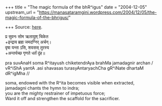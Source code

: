 +++
title = "The magic formula of the bhR^igus"
date = "2004-12-05"
upstream_url = "https://manasataramgini.wordpress.com/2004/12/05/the-magic-formula-of-the-bhrigus/"

+++
Source: [here](https://manasataramgini.wordpress.com/2004/12/05/the-magic-formula-of-the-bhrigus/).

प्र सुवनः सोम ऋतायुश् चिकेत  
+इन्द्राय ब्रह्म जमदग्निर् अर्चन्।  
वृषा यन्ता ऽसि, शवसस् तुरस्य  
+अन्तर्यच्छ गृणते धर्तं दृंह॥

pra suvAnaH soma R^itayush chiketendrAya brahMa jamadagnir archan /  
vR^iShA yantA .asi shavasas turasyAntaryachCha gR^iNate dhartaM dR^igMha //

soma, endowed with the R^ita becomes visible when extracted,  
jamadagni chants the hymn to indra;  
you are the mighty restrainer of impetuous force;  
Ward it off and strengthen the scaffold for the sacrificer.

